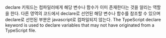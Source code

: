 declare 키워드는 컴파일러에게 해당 변수나 함수가 이미 존재한다는 것을 알리는 역할을 한다. 다른 영역의 코드에서 declare로 선언된 해당 변수나 함수를 참조할 수 있으며 declare로 선언된 부분은 javascript로 컴파일되지 않는다.
The TypeScript declare keyword is used to declare variables that may not have originated from a TypeScript file.